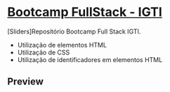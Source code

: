 # [Bootcamp FullStack - IGTI](https://github.com/DiogoDionizio/igtibootcamp)

[Sliders]Repositório Bootcamp Full Stack IGTI.

* Utilização de elementos HTML
* Utilização de CSS
* Utilização de identificadores em elementos HTML

## Preview
